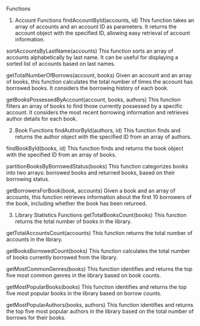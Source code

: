 Functions
1. Account Functions
findAccountById(accounts, id)
This function takes an array of accounts and an account ID as parameters. It returns the account object with the specified ID, allowing easy retrieval of account information.

sortAccountsByLastName(accounts)
This function sorts an array of accounts alphabetically by last name. It can be useful for displaying a sorted list of accounts based on last names.

getTotalNumberOfBorrows(account, books)
Given an account and an array of books, this function calculates the total number of times the account has borrowed books. It considers the borrowing history of each book.

getBooksPossessedByAccount(account, books, authors)
This function filters an array of books to find those currently possessed by a specific account. It considers the most recent borrowing information and retrieves author details for each book.

2. Book Functions
findAuthorById(authors, id)
This function finds and returns the author object with the specified ID from an array of authors.

findBookById(books, id)
This function finds and returns the book object with the specified ID from an array of books.

partitionBooksByBorrowedStatus(books)
This function categorizes books into two arrays: borrowed books and returned books, based on their borrowing status.

getBorrowersForBook(book, accounts)
Given a book and an array of accounts, this function retrieves information about the first 10 borrowers of the book, including whether the book has been returned.

3. Library Statistics Functions
getTotalBooksCount(books)
This function returns the total number of books in the library.

getTotalAccountsCount(accounts)
This function returns the total number of accounts in the library.

getBooksBorrowedCount(books)
This function calculates the total number of books currently borrowed from the library.

getMostCommonGenres(books)
This function identifies and returns the top five most common genres in the library based on book counts.

getMostPopularBooks(books)
This function identifies and returns the top five most popular books in the library based on borrow counts.

getMostPopularAuthors(books, authors)
This function identifies and returns the top five most popular authors in the library based on the total number of borrows for their books.